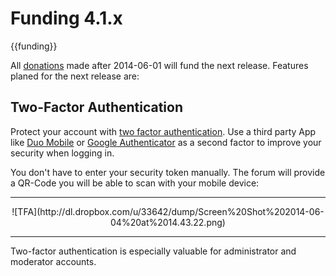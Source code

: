 # Funding 4.1.x #

{{funding}}

All [donations](#/donate) made after 2014-06-01 will fund the next release. Features planed for the next release are:

## Two-Factor Authentication ##

Protect your account with [two factor authentication](http://en.wikipedia.org/wiki/Multi-factor_authentication). Use a third party App like [Duo Mobile](https://play.google.com/store/apps/details?id=com.duosecurity.duomobile) or [Google Authenticator](https://itunes.apple.com/en/app/google-authenticator/id388497605?mt=8) as a second factor to improve your security when logging in.

You don't have to enter your security token manually. The forum will provide a QR-Code you will be able to scan with your mobile device:

<hr>

<div style="text-align: center;">
![TFA](http://dl.dropbox.com/u/33642/dump/Screen%20Shot%202014-06-04%20at%2014.43.22.png)
</div>

<hr>

Two-factor authentication is especially valuable for administrator and moderator accounts.